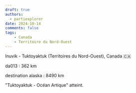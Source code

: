```yaml
---
draft: true
authors:
  - partiexplorer
date: 2024-10-14
comments: false
tags:
    - Canada
    - Territoire du Nord-Ouest
---
```


Inuvik - Tuktoyaktuk (Territoires du Nord-Ouest), Canada 🇨🇦

da013 : 362 km

destination alaska : 8490 km

"Tuktoyaktuk - Océan Artique" atteint.
